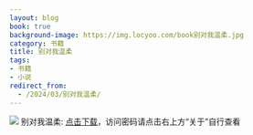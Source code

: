 ```yaml
---
layout: blog
book: true
background-image: https://img.locyoo.com/book别对我温柔.jpg
category: 书籍
title: 别对我温柔
tags:
- 书籍
- 小说
redirect_from:
  - /2024/03/别对我温柔/
---
```

![](https://img.locyoo.com/book别对我温柔.jpg)
别对我温柔: <a name = "ref1" href="https://url18.ctfile.com/f/50983618-1323174652-14a73b?p=3619">点击下载</a>，访问密码请点击右上方“关于”自行查看